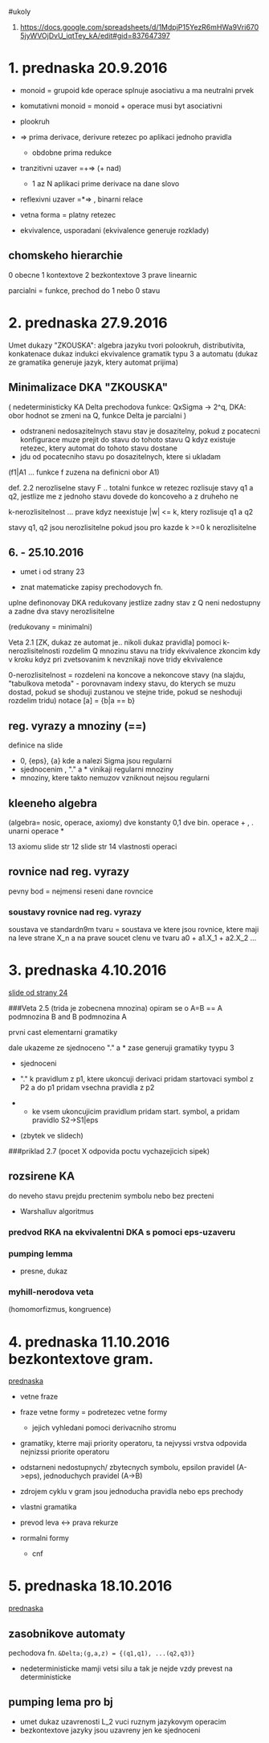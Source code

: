 #ukoly
1. https://docs.google.com/spreadsheets/d/1MdpjP15YezR6mHWa9Vri6705jyWVOjDvU_iqtTey_kA/edit#gid=837647397

# 1. prednaska 20.9.2016
* monoid = grupoid kde operace splnuje asociativu a ma neutralni prvek
* komutativni monoid = monoid + operace musi byt asociativni
* plookruh

* => prima derivace, derivure retezec po aplikaci jednoho pravidla

    * obdobne prima redukce

* tranzitivni uzaver =+=> (+ nad)
    * 1 az N aplikaci prime derivace na dane slovo

* reflexivni uzaver =*=> , binarni relace

* vetna forma = platny retezec

* ekvivalence, usporadani
(ekvivalence generuje rozklady)

## chomskeho hierarchie
0 obecne
1 kontextove
2 bezkontextove
3 prave linearnic

parcialni = funkce, prechod do 1 nebo 0 stavu

# 2. prednaska 27.9.2016
Umet dukazy "ZKOUSKA":
algebra jazyku tvori polookruh, distributivita, konkatenace
dukaz indukci
ekvivalence gramatik typu 3 a automatu
(dukaz ze gramatika generuje jazyk, ktery automat prijima)

## Minimalizace DKA "ZKOUSKA"
( nedeterministicky KA
Delta prechodova funkce: QxSigma -> 2^q,
DKA:
obor hodnot se zmeni na Q, funkce Delta je parcialni
)

* odstraneni nedosazitelnych stavu
 stav je dosazitelny, pokud z pocatecni konfigurace muze prejit do stavu do tohoto stavu Q
 kdyz existuje retezec, ktery automat do tohoto stavu dostane
* jdu od pocatecniho stavu po dosazitelnych, ktere si ukladam

(f1|A1  ... funkce f zuzena na definicni obor A1) 
 
def. 2.2 nerozliselne stavy
F .. totalni funkce
w retezec rozlisuje stavy q1 a q2, jestlize me z jednoho stavu dovede do koncoveho a z druheho ne

k-nerozlisitelnost ... prave kdyz neexistuje |w| <= k, ktery rozlisuje q1 a q2

stavy q1, q2 jsou nerozlisitelne pokud jsou pro kazde k >=0 k nerozlisitelne

## 6. - 25.10.2016
* umet i od strany 23

* znat matematicke zapisy prechodovych fn.



uplne definonovay DKA redukovany jestlize zadny stav z Q neni nedostupny a zadne dva stavy nerozlisitelne

(redukovany = minimalni)


Veta 2.1 [ZK, dukaz ze automat je.. nikoli dukaz pravidla]
pomoci k-nerozlisitelnosti rozdelim Q mnozinu stavu na tridy ekvivalence
zkoncim kdy v kroku kdyz pri zvetsovanim k nevznikaji nove tridy ekvivalence

0-nerozlisitelnost = rozdeleni na koncove a nekoncove stavy
(na slajdu, "tabulkova metoda" - porovnavam indexy stavu, do kterych se muzu dostad, pokud se shoduji zustanou ve stejne tride, pokud se neshoduji rozdelim tridu)
notace [a] = {b|a == b}


## reg. vyrazy a mnoziny (==)
definice na slide
* 0, {eps}, {a} kde a nalezi Sigma  jsou regularni 
* sjednocenim , "." a * vinikaji regularni mnoziny
* mnoziny, ktere takto nemuzov vzniknout nejsou regularni

## kleeneho algebra
(algebra= nosic, operace, axiomy)
dve konstanty 0,1
dve bin. operace + , .
unarni operace *

13 axiomu
slide str 12
slide str 14 vlastnosti operaci

## rovnice nad reg. vyrazy
pevny bod = nejmensi reseni dane rovncice

### soustavy rovnice nad reg. vyrazy
soustava ve standardn9m tvaru = soustava ve ktere jsou rovnice, ktere maji na leve strane X_n 
a na prave soucet clenu ve tvaru a0 + a1.X_1 + a2.X_2 ...


# 3. prednaska 4.10.2016


[slide od  strany 24](https://wis.fit.vutbr.cz/FIT/st/course-files-st.php?file=%2Fcourse%2FTIN-IT%2Flectures%2Fprednasky%2Ftin-pr02-rj2.pdf&cid=11660) 

###Veta 2.5
(trida je zobecnena mnozina)
opiram se o A=B == A podmnozina B and B podmnozina A

prvni cast elementarni gramatiky

dale ukazeme ze sjednoceno "." a * zase generuji gramatiky tyypu 3

* sjednoceni

* "." k pravidlum z p1, ktere ukoncuji derivaci pridam startovaci symbol z P2 a do p1 pridam vsechna pravidla z p2

* * ke vsem ukoncujicim pravidlum pridam start. symbol, a pridam pravidlo S2->S1|eps

* (zbytek ve slidech)

###priklad 2.7
(pocet X odpovida poctu vychazejicich sipek)


## rozsirene KA
do neveho stavu prejdu prectenim symbolu nebo bez precteni
* Warshalluv algoritmus

### predvod RKA na ekvivalentni DKA s pomoci eps-uzaveru

### pumping lemma
* presne, dukaz

### myhill-nerodova veta
(homomorfizmus, kongruence)


# 4. prednaska 11.10.2016 bezkontextove gram.

[prednaska](https://wis.fit.vutbr.cz/FIT/st/course-files-st.php?file=%2Fcourse%2FTIN-IT%2Flectures%2Fprednasky%2Ftin-pr04-bj1.pdf&cid=11660)


* vetne fraze
* fraze vetne formy = podretezec vetne formy
    * jejich vyhledani pomoci derivacniho stromu

* gramatiky, kterre maji priority operatoru, ta nejvyssi vrstva odpovida nejnizssi priorite operatoru

* odstarneni nedostupnych/ zbytecnych symbolu, epsilon pravidel (A->eps), jednoduchych pravidel (A->B)

* zdrojem cyklu v gram jsou jednoducha pravidla nebo eps prechody

* vlastni gramatika

* prevod leva <-> prava rekurze

* rormalni formy
    * cnf

# 5. prednaska 18.10.2016
[prednaska](https://wis.fit.vutbr.cz/FIT/st/course-files-st.php?file=%2Fcourse%2FTIN-IT%2Flectures%2Fprednasky%2Ftin-pr05-bj2.pdf&cid=11660)    
## zasobnikove automaty
pechodova fn. `&Delta;(g,a,z) = {(q1,q1), ...(q2,q3)}`
* nedeterministicke mamji vetsi silu a tak je nejde vzdy prevest na deterministicke
## pumping lema pro bj

* umet dukaz uzavrenosti L_2 vuci ruznym jazykovym operacim
* bezkontextove jazyky jsou uzavreny jen ke sjednoceni

